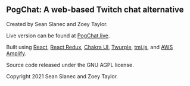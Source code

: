 ## PogChat: A web-based Twitch chat alternative

Created by Sean Slanec and Zoey Taylor.

Live version can be found at [PogChat.live](https://www.pogchat.live/).

Built using [React](https://reactjs.org/), [React Redux](https://react-redux.js.org/), [Chakra UI](https://chakra-ui.com/), [Twurple](https://github.com/twurple/twurple), [tmi.js](https://tmijs.com/), and [AWS Amplify](https://aws.amazon.com/amplify/).

Source code released under the GNU AGPL license.

Copyright 2021 Sean Slanec and Zoey Taylor.
